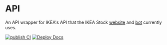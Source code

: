 # API
An API wrapper for IKEA's API that the IKEA Stock [website](https://ikeastock.app) and [bot](https://github.com/IKEAStock/bot) currently uses.

[![publish CI](https://github.com/IkeaStock/api/actions/workflows/publish.yml/badge.svg)](https://github.com/IkeaStock/Ikea-Api/actions/workflows/publish.yml)
[![Deploy Docs](https://github.com/IkeaStock/api/actions/workflows/docs.yml/badge.svg)](https://github.com/IkeaStock/Ikea-Api/actions/workflows/docs.yml)

